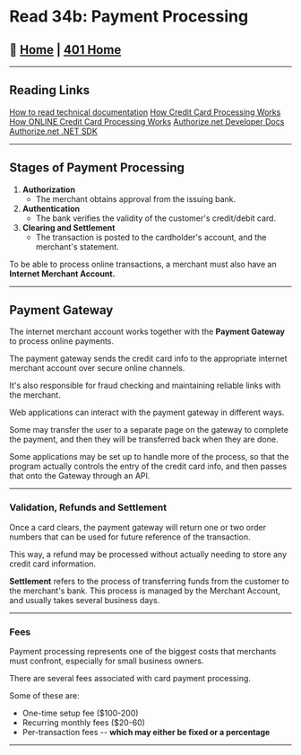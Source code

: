 # Read 34b: Payment Processing

## 🏡 [**Home**](https://mistidinzy.github.io/ReadingNotes/) | [**401 Home**](https://bit.ly/3EcMrF6)

---

## Reading Links

[How to read technical documentation](https://bit.ly/3HIX5Gc)
[How Credit Card Processing Works](https://bit.ly/3l0FKP3)
[How ONLINE Credit Card Processing Works](https://bit.ly/3nEEBhW)
[Authorize.net Developer Docs](https://bit.ly/3HJzJjr)
[Authorize.net .NET SDK](https://bit.ly/3FCklno)

---

## Stages of Payment Processing

1. **Authorization**
    * The merchant obtains approval from the issuing bank.
2. **Authentication**
    * The bank verifies the validity of the customer's credit/debit card.
3. **Clearing and Settlement**
    * The transaction is posted to the cardholder's account, and the merchant's statement.

To be able to process online transactions, a merchant must also have an **Internet Merchant Account.**

---

## Payment Gateway

The internet merchant account works together with the **Payment Gateway** to process online payments.

The payment gateway sends the credit card info to the appropriate internet merchant account over secure online channels.

It's also responsible for fraud checking and maintaining reliable links with the merchant.

Web applications can interact with the payment gateway in different ways.

Some may transfer the user to a separate page on the gateway to complete the payment, and then they will be transferred back when they are done.

Some applications may be set up to handle more of the process, so that the program actually controls the entry of the credit card info, and then passes that onto the Gateway through an API.

---

### Validation, Refunds and Settlement

Once a card clears, the payment gateway will return one or two order numbers that can be used for future reference of the transaction.

This way, a refund may be processed without actually needing to store any credit card information.

**Settlement** refers to the process of transferring funds from the customer to the merchant's bank. This process is managed by the Merchant Account, and usually takes several business days.

---

### Fees

Payment processing represents one of the biggest costs that merchants must confront, especially for small business owners.

There are several fees associated with card payment processing.

Some of these are:

* One-time setup fee ($100-200)
* Recurring monthly fees ($20-60)
* Per-transaction fees -- **which may either be fixed or a percentage**

---

